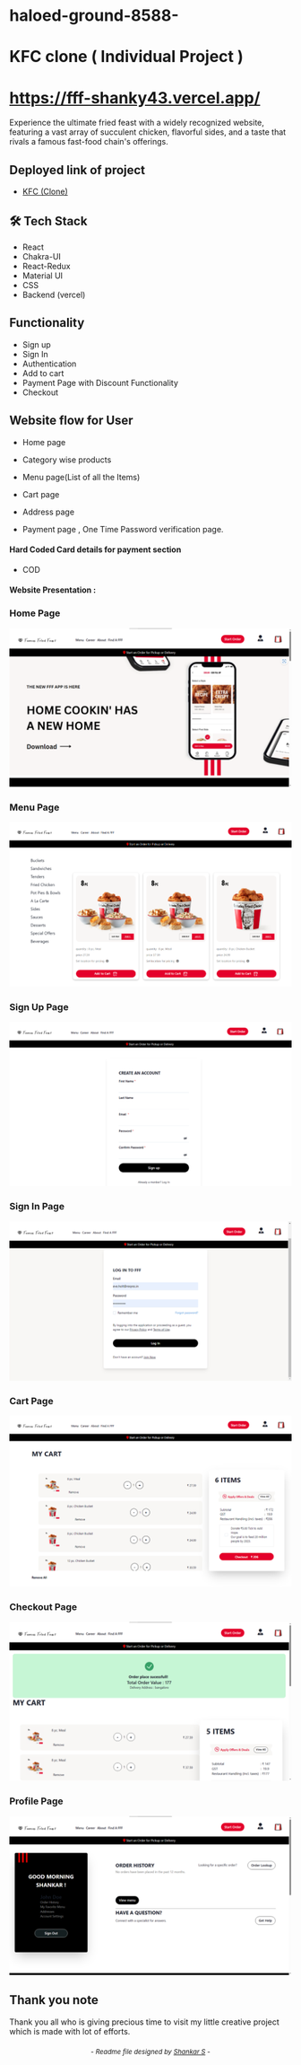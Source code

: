 # haloed-ground-8588-
# KFC clone ( Individual Project )

# https://fff-shanky43.vercel.app/

Experience the ultimate fried feast with a widely recognized website, featuring a vast array of succulent chicken, flavorful sides, and a taste that rivals a famous fast-food chain's offerings.

## Deployed link of project
- <a href="https://fff-shanky43.vercel.app/">KFC (Clone)</a>

## 🛠 Tech Stack

- React
- Chakra-UI
- React-Redux
- Material UI
- CSS
- Backend (vercel)

## Functionality

- Sign up 
- Sign In
- Authentication
- Add to cart
- Payment Page with Discount Functionality
- Checkout

## Website flow for User

- Home page

- Category wise products

- Menu page(List of all the Items)

- Cart page

- Address page

- Payment page , One Time Password verification page.


    
#### Hard Coded Card details for payment section

- COD

#### Website Presentation :
### Home Page
![KFC-webite](https://raw.githubusercontent.com/Shanky43/haloed-ground-8588-/832a5b99ec47dbc2f79c78f74e3f0186c8f5adb3/kfc-app/src/images/HomePage.png)

### Menu Page
![KFC-webite](https://github.com/Shanky43/haloed-ground-8588-/blob/main/kfc-app/src/images/Menu%20Page.PNG?raw=true)

### Sign Up Page
![KFC-webite](https://github.com/Shanky43/haloed-ground-8588-/blob/main/kfc-app/src/images/SignUp.png?raw=true)

### Sign In Page
![KFC-webite](https://github.com/Shanky43/haloed-ground-8588-/blob/main/kfc-app/src/images/SIGN%20IN%20PAGE.png?raw=true)

### Cart Page
![KFC-webite](https://github.com/Shanky43/haloed-ground-8588-/blob/main/kfc-app/src/images/Cart_page.png?raw=true)

### Checkout Page
![KFC-webite](https://github.com/Shanky43/haloed-ground-8588-/blob/main/kfc-app/src/images/checkout%20page.png?raw=true)

### Profile Page
![KFC-webite](https://github.com/Shanky43/haloed-ground-8588-/blob/main/kfc-app/src/images/profilepage.png?raw=true)

## Thank you note
Thank you all who is giving precious time to visit my little creative project which is made with lot of efforts.

_<p align="center"><sub>- Readme file designed by <a href="https://github.com/shanky43">Shankar S</a> -</sub></p>_

